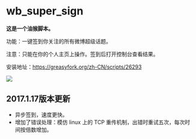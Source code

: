 # wb_super_sign
**这是一个油猴脚本。**

功能：一键签到你关注的所有微博超级话题。

注意：只能在你的个人主页上操作。签到后打开控制台查看结果。

安装地址：https://greasyfork.org/zh-CN/scripts/26293

![](https://greasyfork.org/system/screenshots/screenshots/000/006/131/original/QQ%E6%88%AA%E5%9B%BE20170105015236.jpg)

## 2017.1.17版本更新

* 异步签到，速度更快。
* 增加了错误处理：模仿 linux 上的 TCP 重传机制，出错时重试五次，每次时间按倍数增加。
